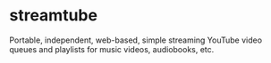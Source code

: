 # streamtube
Portable, independent, web-based, simple streaming YouTube video queues and playlists for music videos, audiobooks, etc.
